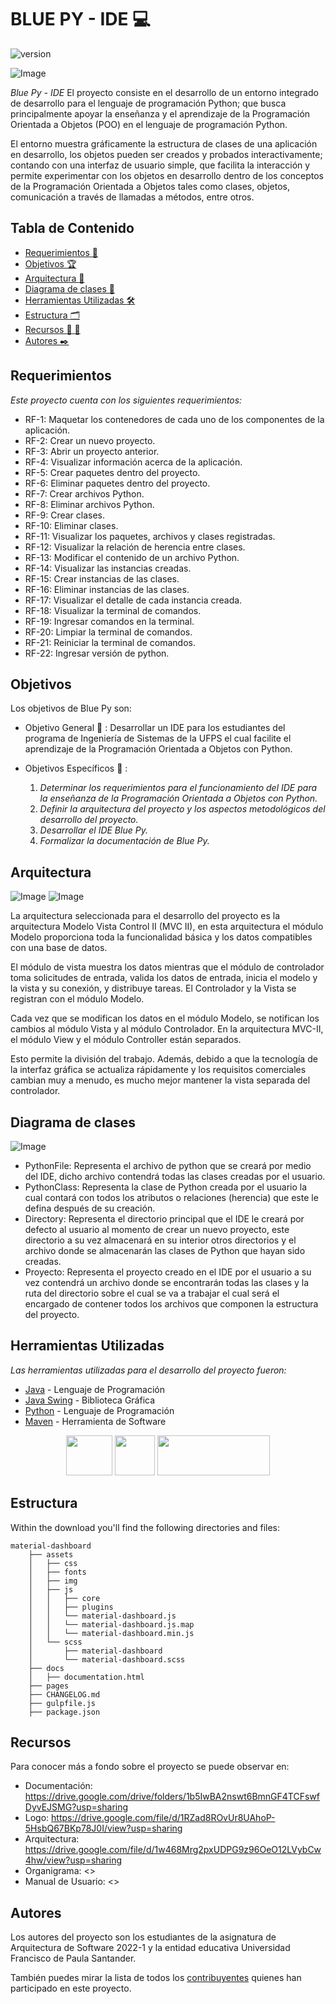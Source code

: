 # BLUE PY - IDE :computer:

![version](https://img.shields.io/badge/version-1.0.0-blue.svg) 

![Image](https://github.com/Arquitectura-de-Software-UFPS-2022-I/python-poo-gui/blob/main/img/Logo.jpg)

*Blue Py - IDE* El proyecto consiste en el desarrollo de un entorno integrado de desarrollo para el lenguaje de programación Python; que busca principalmente apoyar la enseñanza y el aprendizaje de la Programación Orientada a Objetos (POO) en el lenguaje de programación Python.
 
El entorno muestra gráficamente la estructura de clases de una aplicación en desarrollo, los objetos pueden ser creados y probados interactivamente; contando con una interfaz de usuario simple, que facilita la interacción y permite experimentar con los objetos en desarrollo dentro de los conceptos de la Programación Orientada a Objetos tales como clases, objetos, comunicación a través de llamadas a métodos, entre otros.



## Tabla de Contenido

* [Requerimientos :page_facing_up:](#requerimientos)
* [Objetivos :trophy:](#objetivos)
* [Arquitectura :memo:](#diagrama-de-clases)
* [Diagrama de clases :memo:](#arquitectura)
* [Herramientas Utilizadas :hammer_and_wrench:](#herramientas-utilizadas)
* [Estructura :card_index_dividers:](#estructura)
* [Recursos :bookmark_tabs: :adult:](#recursos)
* [Autores :black_nib:](#autores)



## Requerimientos 

_Este proyecto cuenta con los siguientes requerimientos:_

* RF-1: Maquetar los contenedores de cada uno de los componentes de la aplicación.
* RF-2: Crear un nuevo proyecto.
* RF-3: Abrir un proyecto anterior.
* RF-4: Visualizar información acerca de la aplicación.
* RF-5: Crear paquetes dentro del proyecto.
* RF-6: Eliminar paquetes dentro del proyecto.
* RF-7: Crear archivos Python.
* RF-8: Eliminar archivos Python.
* RF-9: Crear clases.
* RF-10: Eliminar clases.
* RF-11: Visualizar los paquetes, archivos y clases registradas.
* RF-12: Visualizar la relación de herencia entre clases.
* RF-13: Modificar el contenido de un archivo Python.
* RF-14: Visualizar las instancias creadas.
* RF-15: Crear instancias de las clases.
* RF-16: Eliminar instancias de las clases.
* RF-17: Visualizar el detalle de cada instancia creada.
* RF-18: Visualizar la terminal de comandos.
* RF-19: Ingresar comandos en la terminal.
* RF-20: Limpiar la terminal de comandos.
* RF-21: Reiniciar la terminal de comandos.
* RF-22: Ingresar versión de python.



## Objetivos 

Los objetivos de Blue Py son:

- Objetivo General :100: : Desarrollar un IDE para los estudiantes del programa de Ingeniería de Sistemas de la UFPS el cual facilite el aprendizaje de la Programación Orientada a Objetos  con Python.  

- Objetivos Específicos :dart: : 
	1. _Determinar los requerimientos para el funcionamiento del IDE para la enseñanza de la Programación Orientada a Objetos con Python._
    2. _Definir la arquitectura del proyecto y los aspectos metodológicos del desarrollo del proyecto._
	3. _Desarrollar el IDE Blue Py._
    4. _Formalizar la documentación de Blue Py._




## Arquitectura 

![Image](https://github.com/Arquitectura-de-Software-UFPS-2022-I/python-poo-gui/blob/main/img/arquitectura.jpg)
![Image](https://github.com/ariasRonaldo25/PlantillaReadme/blob/main/doc/img/arquitectura_Descomposición.jpg)

La arquitectura seleccionada para el desarrollo del proyecto es la arquitectura Modelo Vista Control II (MVC II), en esta arquitectura el módulo Modelo proporciona toda la funcionalidad básica y los datos compatibles con una base de datos. 
 
El módulo de vista muestra los datos mientras que el módulo de controlador toma solicitudes de entrada, valida los datos de entrada, inicia el modelo y la vista y su conexión, y distribuye tareas. El Controlador y la Vista se registran con el módulo Modelo.
 
Cada vez que se modifican los datos en el módulo Modelo, se notifican los cambios al módulo Vista y al módulo Controlador. En la arquitectura MVC-II, el módulo View y el módulo Controller están separados.
 
Esto permite la división del trabajo. Además, debido a que la tecnología de la interfaz gráfica se actualiza rápidamente y los requisitos comerciales cambian muy a menudo, es mucho mejor mantener la vista separada del controlador.


## Diagrama de clases

![Image](https://github.com/ariasRonaldo25/PlantillaReadme/blob/main/doc/img/BluePy_Model.jpg)

* PythonFile: Representa el archivo de python que se creará por medio del IDE, dicho archivo contendrá todas las clases creadas por el usuario.
* PythonClass: Representa la clase de Python creada por el usuario la cual contará con todos los atributos o relaciones (herencia) que este le defina después de su creación. 
* Directory: Representa el directorio principal que el IDE le creará por defecto al usuario al momento de crear un nuevo proyecto, este directorio a su vez almacenará en su interior otros directorios y el archivo donde se almacenarán las clases de Python que hayan sido creadas. 
* Proyecto: Representa el proyecto creado en el IDE por el usuario a su vez contendrá un archivo donde se encontrarán todas las clases y  la ruta del directorio sobre el cual se va a trabajar el cual será el encargado de contener todos los archivos que componen la estructura del proyecto.


## Herramientas Utilizadas 

_Las herramientas utilizadas para el desarrollo del proyecto fueron:_

* [Java](https://www.java.com/es/) - Lenguaje de Programación
* [Java Swing](https://www.java.com/es/) - Biblioteca Gráfica
* [Python](https://www.python.org) - Lenguaje de Programación
* [Maven](https://maven.apache.org) - Herramienta de Software

<p align="center"><img src="https://cdn-icons-png.flaticon.com/512/226/226777.png" width="74" height="64" > <img src="https://upload.wikimedia.org/wikipedia/commons/thumb/c/c3/Python-logo-notext.svg/768px-Python-logo-notext.svg.png" width="64" height="64" margin-right: 20px> <img src="https://upload.wikimedia.org/wikipedia/commons/thumb/5/52/Apache_Maven_logo.svg/2560px-Apache_Maven_logo.svg.png" width="180" height="64"></p>




## Estructura 

Within the download you'll find the following directories and files:

```
material-dashboard
    ├── assets
    │   ├── css
    │   ├── fonts
    │   ├── img
    │   ├── js
    │   │   ├── core
    │   │   ├── plugins
    │   │   └── material-dashboard.js
    │   │   └── material-dashboard.js.map
    │   │   └── material-dashboard.min.js
    │   └── scss
    │       ├── material-dashboard
    │       └── material-dashboard.scss
    ├── docs
    │   ├── documentation.html
    ├── pages
    ├── CHANGELOG.md
    ├── gulpfile.js
    ├── package.json
```



## Recursos 

Para conocer más a fondo sobre el proyecto se puede observar en:

- Documentación: <https://drive.google.com/drive/folders/1b5IwBA2nswt6BmnGF4TCFswfDyvEJSMG?usp=sharing>
- Logo: <https://drive.google.com/file/d/1RZad8ROvUr8UAhoP-5HsbQ67BKp78J0I/view?usp=sharing>
- Arquitectura: <https://drive.google.com/file/d/1w468Mrg2pxUDPG9z96OeO12LVybCw4hw/view?usp=sharing> 
- Organigrama: <>
- Manual de Usuario: <>


 ## Autores 

Los autores del proyecto son los estudiantes de la asignatura de Arquitectura de Software 2022-1 y la entidad educativa Universidad Francisco de Paula Santander.

También puedes mirar la lista de todos los [contribuyentes](https://github.com/Arquitectura-de-Software-UFPS-2022-I/python-poo-gui/graphs/contributors) quienes han participado en este proyecto. 




